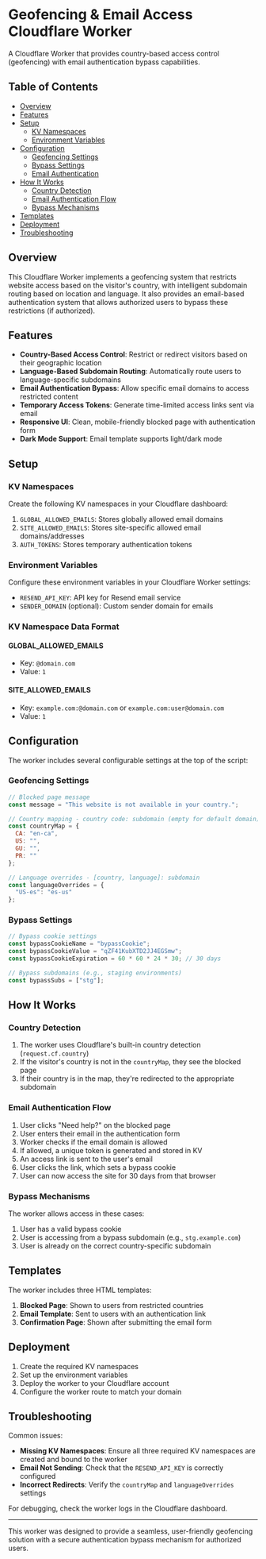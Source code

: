 # Geofencing & Email Access Cloudflare Worker

A Cloudflare Worker that provides country-based access control (geofencing) with email authentication bypass capabilities.

## Table of Contents

- [Overview](#overview)
- [Features](#features)
- [Setup](#setup)
  - [KV Namespaces](#kv-namespaces)
  - [Environment Variables](#environment-variables)
- [Configuration](#configuration)
  - [Geofencing Settings](#geofencing-settings)
  - [Bypass Settings](#bypass-settings)
  - [Email Authentication](#email-authentication)
- [How It Works](#how-it-works)
  - [Country Detection](#country-detection)
  - [Email Authentication Flow](#email-authentication-flow)
  - [Bypass Mechanisms](#bypass-mechanisms)
- [Templates](#templates)
- [Deployment](#deployment)
- [Troubleshooting](#troubleshooting)

## Overview

This Cloudflare Worker implements a geofencing system that restricts website access based on the visitor's country, with intelligent subdomain routing based on location and language. It also provides an email-based authentication system that allows authorized users to bypass these restrictions (if authorized).

## Features

- **Country-Based Access Control**: Restrict or redirect visitors based on their geographic location
- **Language-Based Subdomain Routing**: Automatically route users to language-specific subdomains
- **Email Authentication Bypass**: Allow specific email domains to access restricted content
- **Temporary Access Tokens**: Generate time-limited access links sent via email
- **Responsive UI**: Clean, mobile-friendly blocked page with authentication form
- **Dark Mode Support**: Email template supports light/dark mode

## Setup

### KV Namespaces

Create the following KV namespaces in your Cloudflare dashboard:

1. `GLOBAL_ALLOWED_EMAILS`: Stores globally allowed email domains
2. `SITE_ALLOWED_EMAILS`: Stores site-specific allowed email domains/addresses
3. `AUTH_TOKENS`: Stores temporary authentication tokens

### Environment Variables

Configure these environment variables in your Cloudflare Worker settings:

- `RESEND_API_KEY`: API key for Resend email service
- `SENDER_DOMAIN` (optional): Custom sender domain for emails

### KV Namespace Data Format

#### GLOBAL_ALLOWED_EMAILS
- Key: `@domain.com`
- Value: `1`

#### SITE_ALLOWED_EMAILS
- Key: `example.com:@domain.com` or `example.com:user@domain.com`
- Value: `1`

## Configuration

The worker includes several configurable settings at the top of the script:

### Geofencing Settings

```javascript
// Blocked page message
const message = "This website is not available in your country.";

// Country mapping - country code: subdomain (empty for default domain)
const countryMap = {
  CA: "en-ca",
  US: "",
  GU: "",
  PR: ""
};

// Language overrides - [country, language]: subdomain
const languageOverrides = {
  "US-es": "es-us"
};
```

### Bypass Settings

```javascript
// Bypass cookie settings
const bypassCookieName = "bypassCookie";
const bypassCookieValue = "qZF41KubXTD2JJ4EGSmw"; 
const bypassCookieExpiration = 60 * 60 * 24 * 30; // 30 days

// Bypass subdomains (e.g., staging environments)
const bypassSubs = ["stg"];
```

## How It Works

### Country Detection

1. The worker uses Cloudflare's built-in country detection (`request.cf.country`)
2. If the visitor's country is not in the `countryMap`, they see the blocked page
3. If their country is in the map, they're redirected to the appropriate subdomain

### Email Authentication Flow

1. User clicks "Need help?" on the blocked page
2. User enters their email in the authentication form
3. Worker checks if the email domain is allowed
4. If allowed, a unique token is generated and stored in KV
5. An access link is sent to the user's email
6. User clicks the link, which sets a bypass cookie
7. User can now access the site for 30 days from that browser

### Bypass Mechanisms

The worker allows access in these cases:
1. User has a valid bypass cookie
2. User is accessing from a bypass subdomain (e.g., `stg.example.com`)
3. User is already on the correct country-specific subdomain

## Templates

The worker includes three HTML templates:

1. **Blocked Page**: Shown to users from restricted countries
2. **Email Template**: Sent to users with an authentication link
3. **Confirmation Page**: Shown after submitting the email form

## Deployment

1. Create the required KV namespaces
2. Set up the environment variables
3. Deploy the worker to your Cloudflare account
4. Configure the worker route to match your domain

## Troubleshooting

Common issues:

- **Missing KV Namespaces**: Ensure all three required KV namespaces are created and bound to the worker
- **Email Not Sending**: Check that the `RESEND_API_KEY` is correctly configured
- **Incorrect Redirects**: Verify the `countryMap` and `languageOverrides` settings

For debugging, check the worker logs in the Cloudflare dashboard.

---

This worker was designed to provide a seamless, user-friendly geofencing solution with a secure authentication bypass mechanism for authorized users.


